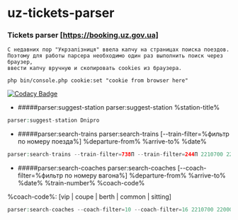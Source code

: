 # uz-tickets-parser

### Tickets parser [https://booking.uz.gov.ua]

```
С недавних пор "Укрзалiзниця" ввела капчу на страницах поиска поездов.
Поэтому для работы парсера необходимо один раз выполнить поиск через браузер,
ввести капчу вручную и скопировать cookies из браузера.

php bin/console.php cookie:set "cookie from browser here"
```

[![Codacy Badge](https://api.codacy.com/project/badge/Grade/516ad748e7df4d709349c41011e5ac78)](https://www.codacy.com/app/raisaev/uz-tickets-parser?utm_source=github.com&amp;utm_medium=referral&amp;utm_content=raisaev/uz-tickets-parser&amp;utm_campaign=Badge_Grade)

- #####parser:suggest-station
parser:suggest-station %station-title%
```php
parser:suggest-station Dnipro
```

- #####parser:search-trains
parser:search-trains [--train-filter=%фильтр по номеру поезда%] %departure-from% %arrive-to% %date%
```php
parser:search-trains --train-filter=738П --train-filter=244П 2210700 2200001 2019-07-25
```

- #####parser:search-coaches
parser:search-coaches [--coach-filter=%фильтр по номеру вагона%] %departure-from% %arrive-to% %date% %train-number% %coach-code%

%coach-code%: [vip | coupe | berth | common | sitting]
```php
parser:search-coaches --coach-filter=10 --coach-filter=16 2210700 2200001 2019-07-25 738П К
```